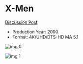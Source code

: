 # X-Men

[Discussion Post](https://www.avsforum.com/threads/bass-eq-for-filtered-movies.2995212/post-56861072)

* Production Year: 2000
* Format: 4K/UHD/DTS-HD MA 5.1

![img 0](https://i.imgur.com/Dzl7VTC.jpg)

![img 1](https://i.imgur.com/LYT5JRB.jpg)

